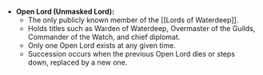 - **Open Lord (Unmasked Lord):**
  - The only publicly known member of the [[Lords of Waterdeep]].
  - Holds titles such as Warden of Waterdeep, Overmaster of the Guilds, Commander of the Watch, and chief diplomat.
  - Only one Open Lord exists at any given time.
  - Succession occurs when the previous Open Lord dies or steps down, replaced by a new one.